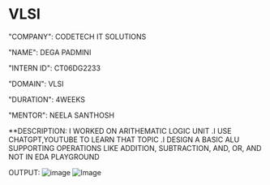 # VLSI

"COMPANY": CODETECH IT SOLUTIONS

"NAME": DEGA PADMINI

"INTERN ID": CT06DG2233

"DOMAIN": VLSI

"DURATION": 4WEEKS

"MENTOR": NEELA SANTHOSH

**DESCRIPTION: I WORKED ON ARITHEMATIC LOGIC UNIT .I USE CHATGPT,YOUTUBE TO LEARN THAT TOPIC .I DESIGN A BASIC ALU SUPPORTING OPERATIONS LIKE ADDITION, SUBTRACTION, AND, OR, AND NOT  IN EDA PLAYGROUND 

OUTPUT:
![image](https://github.com/user-attachments/assets/b6b7ba65-962b-4132-a00c-a99bc03d35b6)
![Image](https://github.com/user-attachments/assets/4d969afc-0e53-4dd6-9307-3290a4d5d8cc)

